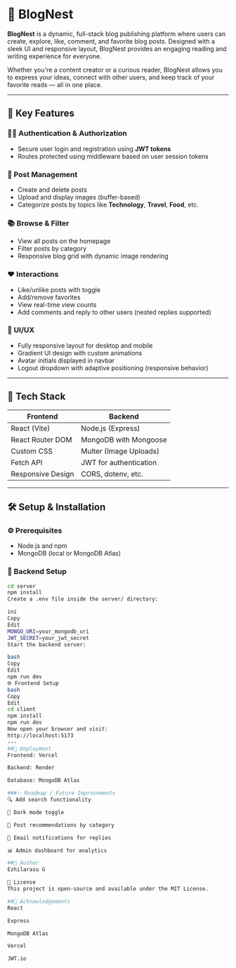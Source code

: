 # 📝 BlogNest

**BlogNest** is a dynamic, full-stack blog publishing platform where users can create, explore, like, comment, and favorite blog posts. Designed with a sleek UI and responsive layout, BlogNest provides an engaging reading and writing experience for everyone.

Whether you're a content creator or a curious reader, BlogNest allows you to express your ideas, connect with other users, and keep track of your favorite reads — all in one place.

---

## 🌟 Key Features

### 🧑‍💻 Authentication & Authorization
- Secure user login and registration using **JWT tokens**
- Routes protected using middleware based on user session tokens

### 📝 Post Management
- Create and delete posts
- Upload and display images (buffer-based)
- Categorize posts by topics like **Technology**, **Travel**, **Food**, etc.

### 📚 Browse & Filter
- View all posts on the homepage
- Filter posts by category
- Responsive blog grid with dynamic image rendering

### ❤️ Interactions
- Like/unlike posts with toggle
- Add/remove favorites
- View real-time view counts
- Add comments and reply to other users (nested replies supported)

### 🎨 UI/UX
- Fully responsive layout for desktop and mobile
- Gradient UI design with custom animations
- Avatar initials displayed in navbar
- Logout dropdown with adaptive positioning (responsive behavior)

---

## 🚀 Tech Stack

| Frontend         | Backend              |
|------------------|----------------------|
| React (Vite)     | Node.js (Express)    |
| React Router DOM | MongoDB with Mongoose|
| Custom CSS       | Multer (Image Uploads)|
| Fetch API        | JWT for authentication|
| Responsive Design| CORS, dotenv, etc.   |

---

## 🛠️ Setup & Installation

### ⚙️ Prerequisites
- Node.js and npm
- MongoDB (local or MongoDB Atlas)

### 🔧 Backend Setup

```bash
cd server
npm install
Create a .env file inside the server/ directory:

ini
Copy
Edit
MONGO_URI=your_mongodb_uri
JWT_SECRET=your_jwt_secret
Start the backend server:

bash
Copy
Edit
npm run dev
🌐 Frontend Setup
bash
Copy
Edit
cd client
npm install
npm run dev
Now open your browser and visit:
http://localhost:5173
---
##🚀 Deployment
Frontend: Vercel

Backend: Render

Database: MongoDB Atlas

###✨ Roadmap / Future Improvements
🔍 Add search functionality

🌙 Dark mode toggle

🧠 Post recommendations by category

📧 Email notifications for replies

📊 Admin dashboard for analytics

##👤 Author
Ezhilarasu G

📝 License
This project is open-source and available under the MIT License.

##🙏 Acknowledgements
React

Express

MongoDB Atlas

Vercel

JWT.io
